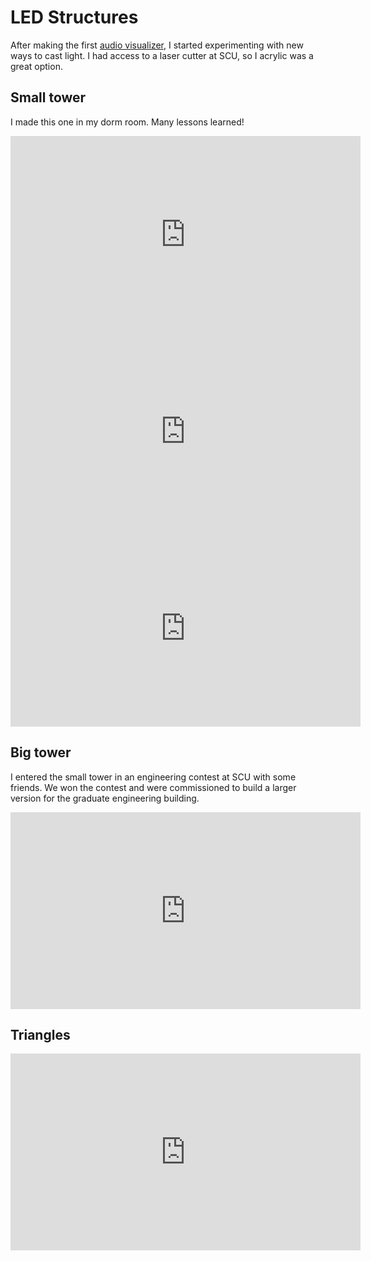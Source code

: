 # LED Structures

After making the first [audio visualizer](https://robbieculkin.github.io/posts/audio-visualizer.html), I started experimenting with new ways to cast light. I had access to a laser cutter at SCU, so I acrylic was a great option.

## Small tower
I made this one in my dorm room. Many lessons learned! 

<iframe width="560" height="315" src="https://www.youtube.com/embed/3AmfRgaeD4Q" title="YouTube video player" frameborder="0" allow="accelerometer; autoplay; clipboard-write; encrypted-media; gyroscope; picture-in-picture" allowfullscreen></iframe>

<iframe width="560" height="315" src="https://www.youtube.com/embed/PBjSLQ1NhDk" title="YouTube video player" frameborder="0" allow="accelerometer; autoplay; clipboard-write; encrypted-media; gyroscope; picture-in-picture" allowfullscreen></iframe>

<iframe width="560" height="315" src="https://www.youtube.com/embed/_0Lurrts730" title="YouTube video player" frameborder="0" allow="accelerometer; autoplay; clipboard-write; encrypted-media; gyroscope; picture-in-picture" allowfullscreen></iframe>

## Big tower
I entered the small tower in an engineering contest at SCU with some friends. We won the contest and were commissioned to build a larger version for the graduate engineering building.

<iframe width="560" height="315" src="https://www.youtube.com/embed/7qIUQ-eOlF8" title="YouTube video player" frameborder="0" allow="accelerometer; autoplay; clipboard-write; encrypted-media; gyroscope; picture-in-picture" allowfullscreen></iframe>

## Triangles
<iframe width="560" height="315" src="https://www.youtube.com/embed/GAG5PlNvyYA" title="YouTube video player" frameborder="0" allow="accelerometer; autoplay; clipboard-write; encrypted-media; gyroscope; picture-in-picture" allowfullscreen></iframe>
